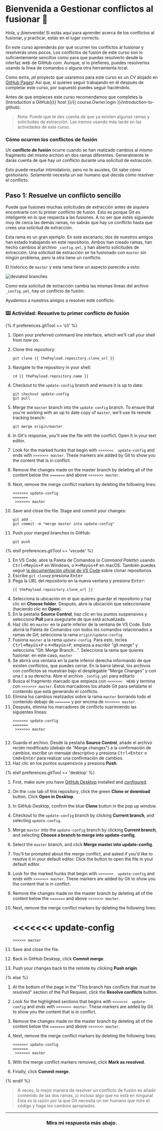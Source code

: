 # Bienvenida a Gestionar conflictos al fusionar :tada:

Hola, y ¡bienvenida! Si estás aquí para aprender acerca de los conflictos al fusionar, y practicar, estás en el lugar correcto.

En este curso aprenderás por qué ocurren los conflictos al fusionar y resolverás unos pocos. Los conflictos de fusión de este curso son lo suficientemente sencillos como para que puedas resolverlo desde la interfaz web de GitHub.com. Aunque, si lo prefieres, puedes resolverlos usando la línea de comandos o alguna otra herramienta local.

Como extra, ¡el proyecto que usaremos para este curso es un CV alojado en [GitHub Pages](https://help.github.com/en/categories/github-pages-basics)! Así que, si quieres seguir trabajando en él después de completar este curso, por supuesto puedes seguir haciéndolo.

Antes de que empieces este curso recomendamos que completes la [Introduction a GitHub]({{ host }}/{{ course.Owner.login }}/introduction-to-github). 

> Nota: Puede que te des cuenta de que ya existen algunas ramas y solicitudes de extracción. Las iremos usando más tarde en las actividades de este curso.

### Cómo ocurren los conflictos de fusión

Un **conflicto de fusión** ocurre cuando se han realizado cambios al mismo fragmento del mismo archivo en dos ramas diferentes. Generalmente te darás cuenta de que hay un conflicto durante una solicitud de extracción.

Esto puede resultar intimidatorio, pero no te asustes, Git sabe cómo gestionarlo. Solamente necesita un ser humano que decida cómo resolver el conflicto.

## Paso 1: Resuelve un conflicto sencillo

Puede que fusiones muchas solicitudes de extracción antes de siquiera encontrarte con tu primer conflicto de fusión. Esto es porque Git es inteligente en lo que respecta a las fusiones. A no ser que estés siguiendo muy de cerca las demás ramas, no sabrás que hay un conflicto hasta que crees una solicitud de extracción.

Esta rama es un gran ejemplo. En este escenario, dos de nuestros amigos han estado trabajando en este repositorio. Ambos han creado ramas, han hecho cambios al archivo `_config.yml`, y han abierto solicitudes de extracción. Una solicitud de extracción se ha fusionado con `master` sin ningún problema, pero la otra tiene un conflicto.

El histórico de `master` y esta rama tiene un aspecto parecido a esto:

![deviated branches](https://user-images.githubusercontent.com/13326548/36703493-b8f4d5ee-1b10-11e8-9f95-4ec9993fe704.png)

Como esta solicitud de extracción cambia las mismas líneas del archivo `_config.yml`, hay un conflicto de fusión. 

Ayudemos a nuestros amigos a resolver este conflicto.

### :keyboard: Actividad: Resuelve tu primer conflicto de fusión

{% if preferences.gitTool == 'cli' %}

1. Open your preferred command line interface, which we'll call your shell from now on.
1. Clone this repository:
      ```shell
     git clone {{ thePayload.repository.clone_url }}
      ```
1. Navigate to the repository in your shell:
      ```shell
      cd {{ thePayload.repository.name }}
      ```
1. Checkout to the `update-config` branch and ensure it is up to date:
    ```shell
    git checkout update-config
    git pull
    ```
1. Merge the `master` branch into the `update-config` branch. To ensure that you're working with an up to date copy of `master`, we'll use its remote tracking branch:
    ```shell
    git merge origin/master
    ```
1. In Git's response, you'll see the file with the conflict. Open it in your text editor.
1. Look for the marked hunks that begin with  `<<<<<<<  update-config` and ends with `>>>>>>> master`. These markers are added by Git to show you the content that is in conflict.
1. Remove the changes made on the master branch by deleting all of the content below the `=======` and above `>>>>>>> master`.
1. Next, remove the merge conflict markers by deleting the following lines:

       <<<<<<< update-config
       =======
        >>>>>>> master

1. Save and close the file. Stage and commit your changes:
    ```shell
    git add .
    git commit -m "merge master into update-config"
    ```
1. Push your merged branches to GitHub:
    ```shell
    git push
    ```

{% elsif preferences.gitTool == 'vscode' %}
1. En VS Code, abre la Paleta de Comandos (o _Command Palette_) usando <kbd>Ctrl+Mayús+P</kbd> en Windows, o <kbd>⌘+Mayús+P</kbd> en macOS. También puedes seguir [la documentación oficial de VS Code](https://code.visualstudio.com/docs/editor/versioncontrol#_cloning-a-repository) sobre clonar repositorios.
1. Escribe `git clone`y presiona <kbd>Enter</kbd>
2. Pega la URL del repositorio en la nueva ventana y presiona <kbd>Enter</kbd>:
      ```shell
      {{ thePayload.repository.clone_url }}
      ```
3. Selecciona la ubicación en el que quieres guardar el repositorio y haz clic en **Choose folder**. Después, abre la ubicación que seleccionaste (haciendo clic en **Open**).  
4.  En la pestaña **Source Control**, haz clic en los puntos suspensivos y selecciona **Pull** para asegurarte de que está actualizada.
5. Haz clic en `master` en la parte inferior de la ventana de VS Code. Esto abrirá la Paleta de Comandos con todos los comandos relacionados a ramas de Git; selecciona la rama `origin/update-config` 
6. Fusiona `master` a la rama `update-config`. Para esto, teclea <kbd>Ctrl+Mayús+P</kbd> o <kbd>⌘+Mayús+P</kbd>, empieza a escribir "git merge" y selecciona "Git: Merge Branch...". Selecciona la rama que quieres fusionar: en este caso, `master`
7. Se abrirá una ventana en la parte inferior derecha informando de que existen conflictos, que puedes cerrar. En la barra lateral, los archivos con conflictos se muestran bajo el desplegable "Merge Changes" y con una `C` a su derecha. Abre el archivo `_config.yml` para editarlo
8. Busca el fragmento marcado que empieza con `<<<<<<<  HEAD` y termina con `>>>>>>> master`. Estos marcadores los añade Git para señalarte el contenido que está generando el conflicto. 
9.  Elimina los cambios realizados sobre la rama `master` borrando todo el contenido debajo de `=======` y por encima de `>>>>>>> master`.
10. Después, elimina los marcadores de conflicto suprimiendo las siguientes líneas:
       ```
       <<<<<<< update-config
       =======
        >>>>>>> master
        
11. Guarda el archivo. Desde la pestaña **Source Control**, añade el archivo recién modificado (debajo de "Merge changes") a la confirmación de cambios, escribe un mensaje descriptivo y presiona <kbd>Ctrl+Enter</kbd> o <kbd>Cmd+Enter</kbd> para realizar una confirmación de cambios.
12. Haz clic en los puntos suspensivos y presiona **Push**.

{% elsif preferences.gitTool == 'desktop' %}

1. First, make sure you have [GitHub Desktop](https://desktop.github.com/) installed and [configured](https://help.github.com/en/desktop/getting-started-with-github-desktop/authenticating-to-github). 
2. On the `code` tab of this repository, click the green **Clone or download** button. Click **Open in Desktop**. 
3. In GitHub Desktop, confirm the blue **Clone** button in the pop up window. 
4. Checkout to the `update-config` branch by clicking **Current branch**, and selecting `update-config`. 
5. Merge `master` into the `update-config` branch by clicking **Current branch**, and selecting **Choose a branch to merge into update-config**. 
6. Select the `master` branch, and click **Merge master into update-config**.
7. You'll be prompted about the merge conflict, and asked if you'd like to resolve it in your default editor. Click the button to open the file in your default editor. 
8. Look for the marked hunks that begin with  `<<<<<<<  update-config` and ends with `>>>>>>> master`. These markers are added by Git to show you the content that is in conflict.
9. Remove the changes made on the master branch by deleting all of the content below the `=======` and above `>>>>>>> master`.
10. Next, remove the merge conflict markers by deleting the following lines:

       <<<<<<< update-config
       =======
        >>>>>> master

11. Save and close the file.
12. Back in GitHub Desktop, click **Commit merge**.
13. Push your changes back to the remote by clicking **Push origin**.

{% else %}

1. At the bottom of the page in the "This branch has conflicts that must be resolved" section of the Pull Request, click the **Resolve conflicts** button.
2. Look for the highlighted sections that begins with  `<<<<<<<  update-config` and ends with `>>>>>>> master`. These markers are added by Git to show you the content that is in conflict.
3. Remove the changes made on the master branch by deleting all of the content below the `=======` and above `>>>>>>> master`.
4. Next, remove the merge conflict markers by deleting the following lines:

       <<<<<<< update-config
       =======
        >>>>>>> master

5. With the merge conflict markers removed, click **Mark as resolved**.
6. Finally, click **Commit merge**.

{% endif %}

> A veces, la mejor manera de resolver un conflicto de fusión es añadir contenido de las dos ramas, ¡o incluso algo que no está en ninguna! Esta es la razón por la que Git necesita un ser humano que mire el código y haga los cambios apropiados.

<hr>
<h3 align="center">Mira mi respuesta más abajo.</h3>

